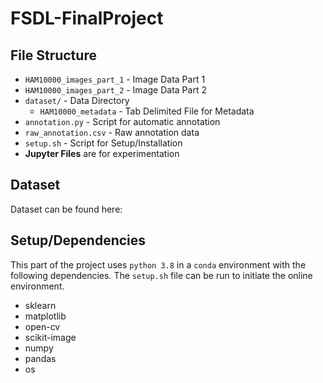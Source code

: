 # FSDL-FinalProject

## File Structure

- `HAM10000_images_part_1` - Image Data Part 1
- `HAM10000_images_part_2` - Image Data Part 2
- `dataset/` - Data Directory
    - `HAM10000_metadata` - Tab Delimited File for Metadata
- `annotation.py` - Script for automatic annotation
- `raw_annotation.csv` - Raw annotation data
- `setup.sh` - Script for Setup/Installation
- **Jupyter Files** are for experimentation

## Dataset

Dataset can be found here: 

## Setup/Dependencies

This part of the project uses `python 3.8` in a `conda` environment with the following dependencies. The `setup.sh` file can be run to initiate the online environment.

- sklearn
- matplotlib
- open-cv
- scikit-image
- numpy
- pandas
- os
